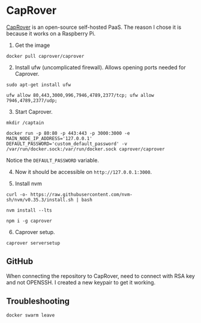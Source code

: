 # CapRover

[CapRover](https://caprover.com/) is an open-source self-hosted PaaS. The reason I chose it is because it works on a Raspberry Pi.

1. Get the image

```
docker pull caprover/caprover
```

2. Install ufw (uncomplicated firewall). Allows opening ports needed for Caprover.

```
sudo apt-get install ufw
```

```
ufw allow 80,443,3000,996,7946,4789,2377/tcp; ufw allow 7946,4789,2377/udp;
```

3. Start Caprover.

```
mkdir /captain
```

```
docker run -p 80:80 -p 443:443 -p 3000:3000 -e MAIN_NODE_IP_ADDRESS='127.0.0.1' DEFAULT_PASSWORD='custom_default_password' -v /var/run/docker.sock:/var/run/docker.sock caprover/caprover
```

Notice the `DEFAULT_PASSWORD` variable.

4. Now it should be accessible on `http://127.0.0.1:3000`.

5. Install nvm

```
curl -o- https://raw.githubusercontent.com/nvm-sh/nvm/v0.35.3/install.sh | bash
```

```
nvm install --lts
```

```
npm i -g caprover
```

6. Caprover setup.

```
caprover serversetup
```

## GitHub

When connecting the repository to CapRover, need to connect with RSA key and not OPENSSH. I created a new keypair to get it working.

## Troubleshooting

```
docker swarm leave
```

